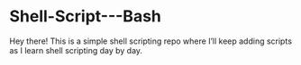 # Shell-Script---Bash
Hey there! This is a simple shell scripting repo where I’ll keep adding scripts as I learn shell scripting day by day.
